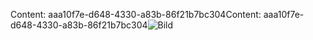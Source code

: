 <span data-ttu-id="40e62-101">Content: aaa10f7e-d648-4330-a83b-86f21b7bc304</span><span class="sxs-lookup"><span data-stu-id="40e62-101">Content: aaa10f7e-d648-4330-a83b-86f21b7bc304</span></span>![Bild](866acbf8-c4ef-4fbb-985f-bdb2138adb94.png)
